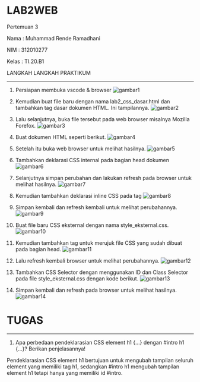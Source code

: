 # LAB2WEB
Pertemuan 3

Nama  : Muhammad Rende Ramadhani

NIM   : 312010277

Kelas : TI.20.B1

LANGKAH LANGKAH PRAKTIKUM
_____________________________________
1.  Persiapan membuka vscode & browser
![gambar1](https://user-images.githubusercontent.com/73051103/161543017-e2ff1630-caa1-48be-8773-6fc0ba6842e8.jpg)

2. Kemudian buat file baru dengan nama lab2_css_dasar.html dan tambahkan tag dasar dokumen HTML.
Ini tampilannya.
![gambar2](https://user-images.githubusercontent.com/73051103/161543839-ed5ae682-c211-4608-80e5-8fd5534143ed.jpg)

3. Lalu selanjutnya, buka file tersebut pada web browser misalnya Mozilla Forefox.
![gambar3](https://user-images.githubusercontent.com/73051103/161543844-fb187a01-c252-41ba-915a-5aeb546b0392.jpg)

4. Buat dokumen HTML seperti berikut.
![gambar4](https://user-images.githubusercontent.com/73051103/161543847-fa20c9e9-64f9-4493-9d72-2d2f737f60b1.jpg)

5. Setelah itu buka web browser untuk melihat hasilnya.
![gambar5](https://user-images.githubusercontent.com/73051103/161543852-b98c830e-dd5c-49f9-8ee0-6f4a2f917402.jpg)

6. Tambahkan deklarasi CSS internal pada bagian head dokumen
![gambar6](https://user-images.githubusercontent.com/73051103/161543854-1999f2da-b953-45a1-8bbd-ee223a99af05.jpg)

7. Selanjutnya simpan perubahan dan lakukan refresh pada browser untuk melihat hasilnya.
![gambar7](https://user-images.githubusercontent.com/73051103/161543855-3accb76a-6916-4efd-a12d-a8ab97448130.jpg)

8. Kemudian tambahkan deklarasi inline CSS pada tag 
![gambar8](https://user-images.githubusercontent.com/73051103/161543857-51fd2121-1ec0-4730-b7cf-34b26b35f292.jpg)

9. Simpan kembali dan refresh kembali untuk melihat perubahannya.
![gambar9](https://user-images.githubusercontent.com/73051103/161543865-132d9a05-fa38-4c3e-8cc7-bab2840e31b2.jpg)

10. Buat file baru CSS eksternal dengan nama style_eksternal.css.
![gambar10](https://user-images.githubusercontent.com/73051103/161543868-63a9862a-9b1a-4856-b1fb-0fc894de9e71.jpg)

11. Kemudian tambahkan tag untuk merujuk file CSS yang sudah dibuat pada bagian head.
![gambar11](https://user-images.githubusercontent.com/73051103/161543871-30f8d85b-3877-4183-9d2e-f53b209ba4b2.jpg)

12. Lalu refresh kembali browser untuk melihat perubahannya.
![gambar12](https://user-images.githubusercontent.com/73051103/161543877-de31773f-1a20-4316-b843-56ceb4c23a88.jpg)

13. Tambahkan CSS Selector dengan menggunakan ID dan Class Selector pada file style_eksternal.css dengan kode berikut.
![gambar13](https://user-images.githubusercontent.com/73051103/161543878-490e7232-294b-4fa6-9a8b-31b5ee31718d.jpg)

14. Simpan kembali dan refresh pada browser untuk melihat hasilnya.
![gambar14](https://user-images.githubusercontent.com/73051103/161543882-b0f0bd55-a33d-40a4-ad99-63a81b6fe94d.jpg)

# TUGAS
______________________________
1. Apa perbedaan pendeklarasian CSS element h1 {...} dengan #intro h1 {...}? Berikan penjelasannya!

Pendeklarasian CSS element h1 bertujuan untuk mengubah tampilan seluruh element yang memiliki tag h1, sedangkan #intro h1 mengubah tampilan element h1 tetapi hanya yang memiliki id #intro.
